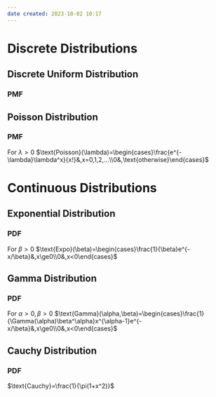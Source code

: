 ```yaml
---
date created: 2023-10-02 10:17
---
```


# Discrete Distributions

## Discrete Uniform Distribution

### PMF



## Poisson Distribution

### PMF

For $\lambda>0$
$\text{Poisson}(\lambda)=\begin{cases}\frac{e^{-\lambda}\lambda^x}{x!}&,x=0,1,2,...\\0&,\text{otherwise}\end{cases}$

# Continuous Distributions

## Exponential Distribution

### PDF

For $\beta>0$
$\text{Expo}(\beta)=\begin{cases}\frac{1}{\beta}e^{-x/\beta}&,x\ge0\\0&,x<0\end{cases}$


## Gamma Distribution

### PDF

For $\alpha>0,\beta>0$
$\text{Gamma}(\alpha,\beta)=\begin{cases}\frac{1}{\Gamma(\alpha)\beta^\alpha}x^{\alpha-1}e^{-x/\beta}&,x\ge0\\0&,x<0\end{cases}$

## Cauchy Distribution

### PDF

$\text{Cauchy}=\frac{1}{\pi(1+x^2)}$
